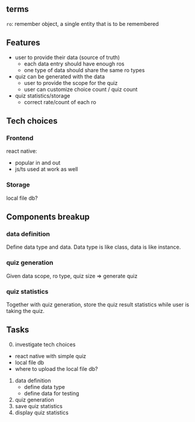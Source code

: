 ## terms
`ro`: remember object, a single entity that is to be remembered

## Features
- user to provide their data (source of truth)
  - each data entry should have enough ros
  - one type of data should share the same ro types
- quiz can be generated with the data
  - user to provide the scope for the quiz
  - user can customize choice count / quiz count
- quiz statistics/storage
  - correct rate/count of each ro

## Tech choices

### Frontend
react native:
- popular in and out
- js/ts used at work as well

### Storage
local file db?

## Components breakup

### data definition
Define data type and data.
Data type is like class, data is like instance.

### quiz generation
Given data scope, ro type, quiz size => generate quiz

### quiz statistics
Together with quiz generation, store the quiz result statistics while user is taking the quiz.

## Tasks

0. investigate tech choices
- react native with simple quiz 
- local file db
- where to upload the local file db?

1. data definition
    - define data type
    - define data for testing
2. quiz generation
3. save quiz statistics
4. display quiz statistics